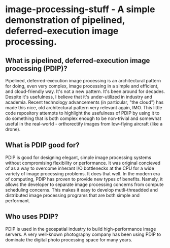 # image-processing-stuff - A simple demonstration of pipelined, deferred-execution image processing.

## What is pipelined, deferred-execution image processing (PDIP)?
Pipelined, deferred-execution image processing is an architectural pattern for doing, even very complex, image processing in a simple and efficient, and cloud-friendly way.  It's not a new pattern.  It's been around for decades.  Despite it's usefulness, I believe that it's under-utilized in industry and academia.  Recent technology advancements (in particular, "the cloud") has made this nice, old architectural pattern very relevant again, IMO.  This little code repository attempts to highlight the usefulness of PDIP by using it to do something that is both complex enough to be non-trivial and somewhat useful in the real-world - orthorectify images from low-flying aircraft (like a drone).

## What is PDIP good for?
PDIP is good for designing elegant, simple image processing systems without compromising flexibility or performance.  It was original concieved of as a way to overcome inherant I/O bottlenecks at the CPU for a wide variety of image processing problems.  It does that well.  In the modern era of computing, PDIP has proven to provide new types of benefits.  Namely, it allows the developer to separate image processing concerns from compute scheduling concerns.  This makes it easy to develop mutli-threadded and distributed image processing programs that are both simple and performant.

## Who uses PDIP?
PDIP is used in the geospatial industry to build high-performance image servers.  A very well-known photography company has been using PDIP to dominate the digital photo processing space for many years.
